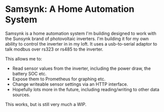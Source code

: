 Samsynk: A Home Automation System
=================================

Samsynk is a home automation system I'm building designed to work with the Sunsynk brand
of photovoltaic inverters. I'm building it for my own ability to control the inverter in
in my loft. It uses a usb-to-serial adaptor to talk modbus over rs323 or rs485 to the
inverter.

This allows me to:

* Read sensor values from the inverter, including the power draw, the battery SOC etc.
* Expose them to Prometheus for graphing etc.
* Change writeable sensor settings via an HTTP interface.
* Hopefully lots more in the future, including reading/writing to other data sources.

This works, but is still very much a WIP.
